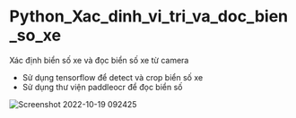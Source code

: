 # Python_Xac_dinh_vi_tri_va_doc_bien_so_xe
Xác định biển số xe và đọc biển số xe từ camera

- Sử dụng tensorflow để detect và crop biển số xe
- Sử dụng thư viện paddleocr để đọc biển số 

![Screenshot 2022-10-19 092425](https://github.com/sanguyeenx96/Python_Xac_dinh_vi_tri_va_doc_bien_so_xe/assets/103011257/ee53c3e9-ddd2-4444-a2f9-f49f6584a902)
